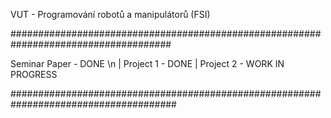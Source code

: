 VUT - Programování robotů a manipulátorů (FSI)

#####################################################################################

Seminar Paper      - DONE \n
| Project 1          - DONE
| Project 2          - WORK IN PROGRESS

######################################################################################
